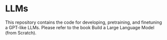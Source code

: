# LLMs
This repository contains the code for developing, pretraining, and finetuning a GPT-like LLMs. Please refer to the book Build a Large Language Model (from Scratch).
